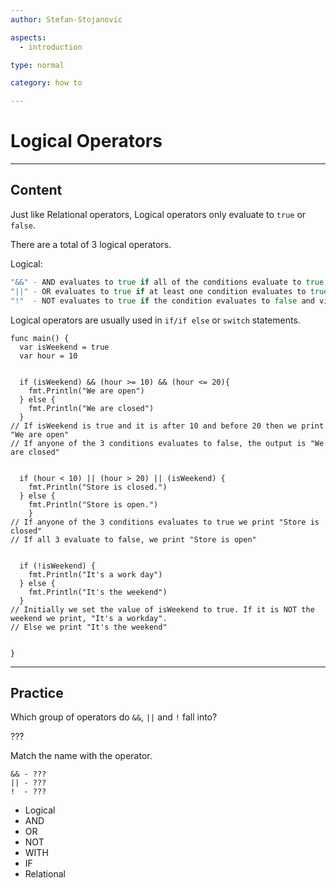 ```yaml
---
author: Stefan-Stojanovic

aspects:
  - introduction

type: normal

category: how to

---
```


# Logical Operators

---
## Content

Just like Relational operators, Logical operators only evaluate to `true` or `false`.

There are a total of 3 logical operators.

Logical:
```go
"&&" - AND evaluates to true if all of the conditions evaluate to true 
"||" - OR evaluates to true if at least one condition evaluates to true
"!"  - NOT evaluates to true if the condition evaluates to false and vice versa.
```

Logical operators are usually used in `if/if else` or `switch` statements.

```golang
func main() {
  var isWeekend = true
  var hour = 10


  if (isWeekend) && (hour >= 10) && (hour <= 20){
    fmt.Println("We are open")
  } else {
    fmt.Println("We are closed")
  }
// If isWeekend is true and it is after 10 and before 20 then we print "We are open"
// If anyone of the 3 conditions evaluates to false, the output is "We are closed" 


  if (hour < 10) || (hour > 20) || (isWeekend) {
    fmt.Println("Store is closed.")
  } else {
    fmt.Println("Store is open.")
	}
// If anyone of the 3 conditions evaluates to true we print "Store is closed"
// If all 3 evaluate to false, we print "Store is open"


  if (!isWeekend) {
    fmt.Println("It's a work day")
  } else {
    fmt.Println("It's the weekend")
  }
// Initially we set the value of isWeekend to true. If it is NOT the weekend we print, "It's a workday".
// Else we print "It's the weekend"


}
```
---
## Practice

Which group of operators do `&&`, `||` and `!` fall into?

???

Match the name with the operator.

```golang
&& - ???
|| - ???
!  - ???
```

* Logical
* AND
* OR
* NOT
* WITH
* IF
* Relational